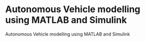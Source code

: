 # Autonomous Vehicle modelling using MATLAB and Simulink
Autonomous Vehicle modelling using MATLAB and Simulink
